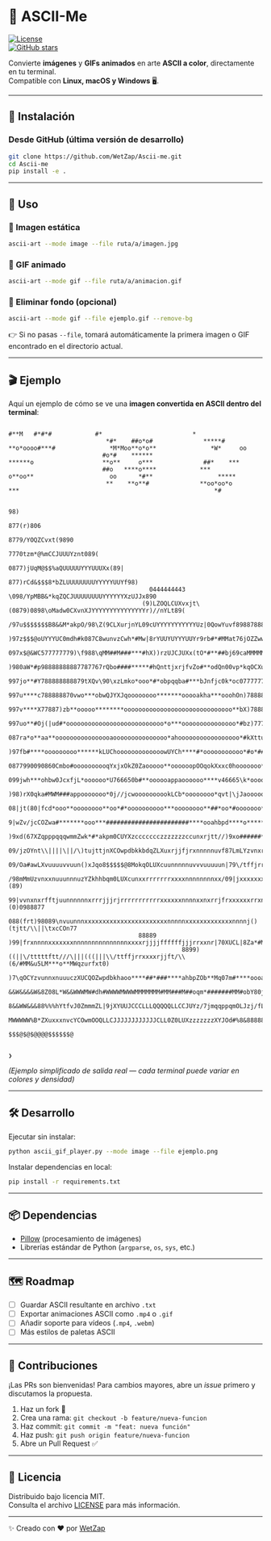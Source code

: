 # 🎨 ASCII-Me

[![License](https://img.shields.io/github/license/WetZap/Ascii-Me)](LICENSE)  
[![GitHub stars](https://img.shields.io/github/stars/WetZap/Ascii-Me?style=social)](https://github.com/WetZap/Ascii-Me/stargazers)  

Convierte **imágenes** y **GIFs animados** en arte **ASCII a color**, directamente en tu terminal.  
Compatible con **Linux, macOS y Windows** 🖥️.

---

## 🚀 Instalación

### Desde GitHub (última versión de desarrollo)
```bash
git clone https://github.com/WetZap/Ascii-me.git
cd Ascii-me
pip install -e .
```

---

## 📌 Uso

### 🔹 Imagen estática
```bash
ascii-art --mode image --file ruta/a/imagen.jpg
```

### 🔹 GIF animado
```bash
ascii-art --mode gif --file ruta/a/animacion.gif
```

### 🔹 Eliminar fondo (opcional)
```bash
ascii-art --mode gif --file ejemplo.gif --remove-bg
```

👉 Si no pasas `--file`, tomará automáticamente la primera imagen o GIF encontrado en el directorio actual.

---

## 🎬 Ejemplo

Aquí un ejemplo de cómo se ve una **imagen convertida en ASCII dentro del terminal**:

```
                                                                                  #**M   #*#*#            #*                         *                            
                           *#*    ##o*o#              *****#                **o*oooo#***#               *M*Moo**o*o**               *W*     oo                    
                          #o*#    ******                                      ******o                   **o**     o***              ##*    ***                    
                          ##o   ****o****            ***                      o**oo**                     oo      *#**                  *****                     
                           **    **o**#              **oo*oo*o                 ***                                                      *#                        
                                                                                                                                                                  
                                                                                   98)                                                                            
                                                                                877(r)806                                                                         
                                                                            8779/YOQZCvxt(9890                                                                    
                                                                        7770tzm*@%mCCJUUUYznt089(                                                                 
                                                                   0877)jUqM@$$%aQUUUUUYYYUUUXx(89|                                                               
                                                                877)rCd&$$$8*bZLUUUUUUUUYYYYYUUYf98)                                                              
                                       0444444443           \098/YpMBB&*kqZQCJUUUUUUUUYYYYYYXzUJJx890                                                             
                                     (9)LZOQLCUXvxjt\(0879)0898\oMadw0CXvnXJYYYYYYYYYYYYYYYr)//nYLt89(                                                            
                                    /97u$$$$$$$B8&&M*akpO/98\Z(9CLXurjnYL09cUYYYYYYYYYYYUz|0QowYuvf8988788899990000000999887770)                                  
                                    )97z$$$@oUYYYUC0mdh#k087C8wunvzCwh*#Mw|8rYUUYUYYYUUYr9rb#*#MMat76jOZZwwpddbkkkhhhhkbdqwZOY990                                 
                                    097x$@&WC577777779)\f988\qMM##M###***#hX))rzUJCJUXx(tO*#**##bj69caMMMMM#*ohbdqwZOOZp###MMv78)                                 
                                    )980aW*#p98888888887787767rQbo####*****#hQnttjxrjfvZo#**odQn00vp*kqOCXurt|)09887775n***#U799                                  
                                     997jo**#Y788888888879tXQv\90\xzLmko*ooo*#*obpqqba#***bJnfjc0k*oc07777777888888887na**#J899                                   
                                      997u****c788888870vwo***obwQJYXJqoooooooo*******ooooakha***ooohOn)7888888888878Y****Y799                                    
                                       997v****X77887)zb**ooooo********oooooooooooooooooooooooooooooo**bX)788888887tm***hn799                                     
                                        997uo**#Oj(|ud#*ooooooooooooooooooooooooooo*o***ooooooooooooooo*#bz)77778tQo**#w/790                                      
                                         087ra*o**aa**oooooooooooooooaooooooooooooooo*ahooooooooooooooooo*#kXttuZo#*#oU989)                                       
                                          )97fb#****ooooooooo******kLUChooooooooooooowUYCh****#*ooooooooooo*#o*##**#qf780                                         
                                  0877990090860Cmbo#oooooooooqYxjxOkZ0Zaooooo**oooooopOOqokXxxc0hooooooo****##*ohkbX7688                                          
                                099jwh***ohbw0JcxfjL*oooooo*U766650b#**oooooappaoooooo****v46665\k*ooooooo*wUcuuuuvnuvccunj)9)                                    
                                )98)rX0qka#MWM###appooooooo*0j//jcwoooooooookLCb*oooooooo*qvt|\jJaoooooooo*pZqba*#MWWM#abOc09(                                    
                                  08|jt(80|fcd*ooo**oooooooo**oo*#*oooooooooo***oooooooo**##*oo*#ooooooo****#*kqZQJzurf/(98099                                    
                                 9|wZv/jcCOZwa#*******ooo***#######################****ooahbpd****o**********aCcvxf/\\\trnxrf|990                                 
                                )9xd(67XZqpppqqqwmmZwk*#*akpm0CUYXzccccccczzzzzzzccunxrjtt//)9xo######*ooahhho*##MM#okwv7)nvux/900                                
                                 09/jzOYnt\\||||\||/\)tujttjnXCOwpdbkkbdqZLXuxrjjfjrxnnnnnuvf87LmLYzvnxrjf///tfrrrrrrjt/trnuuf\|)098                              
                                09/Oa#awLXvuuuuvvuun()xJqo8$$$$$@8MokqOLUXcuunnnnnuvvvuuuuun|79\/tffjrrrrrrrrjjrrrrrrrxnunnnuvvvvun\89                            
                               /98mMmUzvnxxnuuunnnuzYZkhhbqm0LUXcunxxrrrrrrrxxxxnnnnnnnnxx/09|jxxxxxxxxxxxxxxxxxxxnnnnnnxxrjf/\|||\(89)                           
                                99|vvnxnxrfftjuunnnnnnxrrrjjjrjrrrrrrrrrrrxxxxxxnnnnxxnxrrjfrxxxxxxrrxnunnnxxxxxrjf/|(0)0988877                                   
                                 088(frt)98089\nvuunnnxxxxxxxxxxxxxxxxxxxxxxxnnnnnxxxxxxxxxxxxxnnnnj()(tjtt/\\||\txcCOn77                                         
                                    88889    )99|frxnnnnxxxxxxxnnnnnnnnnnnnnnnxxxxrjjjjffffffjjjrrxxnr|70XUCL|8Za*#MMMhcczcr98                                    
                                                8899)((||\/tttttftt///\|||(((|||\\/ttffjrrxxxxrjjft/\\(6/#MM&u5LM***o**MWqzurfxt0)                                
                                                  )7\qOCYzvunnxnuuuczXUCQOZwpdbkhaoo****##*###****ahbpZOb**Mq07m#****oooahkdwQYj78                                
                                        &&W&&&&W&8Z08L*W&&WWWMW#dh#WWWWMWWWMMMMMMM#MM###M##oqm*#######MM#obY80juvvvvvvccczXXXJQpM%&&&&&                           
                                      8&&WW&&&88%%%hYtfvJ0ZmmmZL|9jXYUUJCCCLLLQQQQQLLCCJUYz/7jmqqppqmOLJzj/fL*8WMM##MMWW&&&&&&&&&WWW&&&                           
                                             MWWWWW%B*ZXuxxxnvcYCOwmOOQLLCJJJJJJJJJJJJCLL0Z0LUXzzzzzzzXYJOd#%8&888888&8&W&W&                                      
                                                                        $$$@$@$@@@@$$$$$$@                                                                        
                                                                                                                                                                  
                                                                                                                                                                  
❯ 
```

*(Ejemplo simplificado de salida real — cada terminal puede variar en colores y densidad)*

---

## 🛠 Desarrollo

Ejecutar sin instalar:
```bash
python ascii_gif_player.py --mode image --file ejemplo.png
```

Instalar dependencias en local:
```bash
pip install -r requirements.txt
```

---

## 📦 Dependencias
- [Pillow](https://pypi.org/project/Pillow/) (procesamiento de imágenes)
- Librerías estándar de Python (`argparse`, `os`, `sys`, etc.)

---

## 🗺️ Roadmap
- [ ] Guardar ASCII resultante en archivo `.txt`  
- [ ] Exportar animaciones ASCII como `.mp4` o `.gif`  
- [ ] Añadir soporte para vídeos (`.mp4`, `.webm`)  
- [ ] Más estilos de paletas ASCII  

---

## 🤝 Contribuciones
¡Las PRs son bienvenidas! Para cambios mayores, abre un *issue* primero y discutamos la propuesta.

1. Haz un fork 🍴  
2. Crea una rama: `git checkout -b feature/nueva-funcion`  
3. Haz commit: `git commit -m "feat: nueva función"`  
4. Haz push: `git push origin feature/nueva-funcion`  
5. Abre un Pull Request ✅  

---

## 📜 Licencia
Distribuido bajo licencia MIT.  
Consulta el archivo [LICENSE](LICENSE) para más información.

---

✨ Creado con ❤️ por [WetZap](https://github.com/WetZap)  
